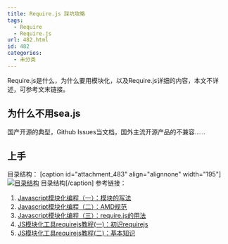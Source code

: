 ```yaml
---
title: Require.js 踩坑攻略
tags:
  - Require
  - Require.js
url: 482.html
id: 482
categories:
  - 未分类
---
```


Require.js是什么，为什么要用模块化，以及Require.js详细的内容，本文不详述，可参考文末链接。

为什么不用sea.js
-----------

国产开源的典型，Github Issues当文档，国外主流开源产品的不兼容......

上手
--

目录结构： \[caption id="attachment_483" align="alignnone" width="195"\][![目录结构](https://blog.sixlab.cn/wp-content/uploads/2016/03/2016033113504419-195x300.png)](https://blog.sixlab.cn/wp-content/uploads/2016/03/2016033113504419.png) 目录结构\[/caption\] 参考链接：

1.  [Javascript模块化编程（一）：模块的写法](http://www.ruanyifeng.com/blog/2012/10/javascript_module.html)
2.  [Javascript模块化编程（二）：AMD规范](http://www.ruanyifeng.com/blog/2012/10/asynchronous_module_definition.html)
3.  [Javascript模块化编程（三）：require.js的用法](http://www.ruanyifeng.com/blog/2012/11/require_js.html)
4.  [JS模块化工具requirejs教程(一)：初识requirejs](http://www.runoob.com/w3cnote/requirejs-tutorial-1.html)
5.  [JS模块化工具requirejs教程(二)：基本知识](http://www.runoob.com/w3cnote/requirejs-tutorial-2.html)
